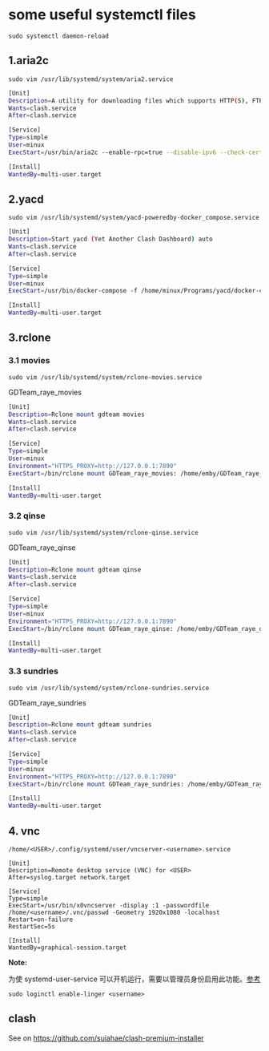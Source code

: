 # some useful systemctl files

`sudo systemctl daemon-reload`

## 1.aria2c

`sudo vim /usr/lib/systemd/system/aria2.service`

```bash
[Unit]
Description=A utility for downloading files which supports HTTP(S), FTP, SFTP, BitTorrent and Metalink
Wants=clash.service
After=clash.service

[Service]
Type=simple
User=minux
ExecStart=/usr/bin/aria2c --enable-rpc=true --disable-ipv6 --check-certificate=false --all-proxy="http://127.0.0.1:7890" --conf-path=/home/minux/.config/aria2/aria2.conf

[Install]
WantedBy=multi-user.target
```

## 2.yacd

`sudo vim /usr/lib/systemd/system/yacd-poweredby-docker_compose.service`

```bash
[Unit]
Description=Start yacd (Yet Another Clash Dashboard) auto
Wants=clash.service
After=clash.service

[Service]
Type=simple
User=minux
ExecStart=/usr/bin/docker-compose -f /home/minux/Programs/yacd/docker-compose.yaml up -d

[Install]
WantedBy=multi-user.target
```

## 3.rclone

### 3.1 movies

`sudo vim /usr/lib/systemd/system/rclone-movies.service`

GDTeam_raye_movies

```bash
[Unit]
Description=Rclone mount gdteam movies
Wants=clash.service
After=clash.service

[Service]
Type=simple
User=minux
Environment="HTTPS_PROXY=http://127.0.0.1:7890"
ExecStart=/bin/rclone mount GDTeam_raye_movies: /home/emby/GDTeam_raye_movies --allow-other --allow-non-empty

[Install]
WantedBy=multi-user.target
```

### 3.2 qinse

`sudo vim /usr/lib/systemd/system/rclone-qinse.service`

GDTeam_raye_qinse

```bash
[Unit]
Description=Rclone mount gdteam qinse
Wants=clash.service
After=clash.service

[Service]
Type=simple
User=minux
Environment="HTTPS_PROXY=http://127.0.0.1:7890"
ExecStart=/bin/rclone mount GDTeam_raye_qinse: /home/emby/GDTeam_raye_qinse --allow-other --allow-non-empty

[Install]
WantedBy=multi-user.target
```

### 3.3 sundries

`sudo vim /usr/lib/systemd/system/rclone-sundries.service`

GDTeam_raye_sundries

```bash
[Unit]
Description=Rclone mount gdteam sundries
Wants=clash.service
After=clash.service

[Service]
Type=simple
User=minux
Environment="HTTPS_PROXY=http://127.0.0.1:7890"
ExecStart=/bin/rclone mount GDTeam_raye_sundries: /home/emby/GDTeam_raye_sundries --allow-other --allow-non-empty

[Install]
WantedBy=multi-user.target
```

## 4. vnc

`/home/<USER>/.config/systemd/user/vncserver-<username>.service`

```
[Unit]
Description=Remote desktop service (VNC) for <USER>
After=syslog.target network.target

[Service]
Type=simple
ExecStart=/usr/bin/x0vncserver -display :1 -passwordfile /home/<username>/.vnc/passwd -Geometry 1920x1080 -localhost
Restart=on-failure
RestartSec=5s

[Install]
WantedBy=graphical-session.target
```

**Note:**

为使 systemd-user-service 可以开机运行，需要以管理员身份启用此功能。[参考](https://serverfault.com/questions/739451/systemd-user-service-doesnt-autorun-on-user-login)

```
sudo loginctl enable-linger <username>
```

## clash

See on <https://github.com/suiahae/clash-premium-installer>

<!-- 
`sudo vim /etc/systemd/system/start-docker-compose-clash.service`

```bash
[Unit]
Description=Start clash auto
After=docker.service

[Service]
Type=simple
User=minux
ExecStart=/usr/bin/docker-compose -f /home/minux/Programs/Clash/docker-compose.yaml up -d

[Install]
WantedBy=multi-user.target
​``` 
-->

```


